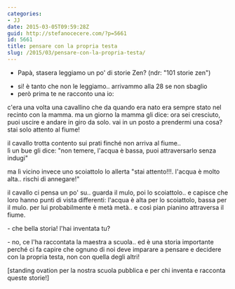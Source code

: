 ```yaml
---
categories:
- JJ
date: 2015-03-05T09:59:28Z
guid: http://stefanocecere.com/?p=5661
id: 5661
title: pensare con la propria testa
slug: /2015/03/pensare-con-la-propria-testa/
---
```


* Papà, stasera leggiamo un po' di storie Zen? (ndr: "101 storie zen")
- si! è tanto che non le leggiamo.. arrivammo alla 28 se non sbaglio
- però prima te ne racconto una io:

c'era una volta una cavallino che da quando era nato era sempre stato nel recinto con la mamma. ma un giorno la mamma gli dice: ora sei cresciuto, puoi uscire e andare in giro da solo. vai in un posto a prendermi una cosa?<span class="text_exposed_show"><br /> stai solo attento al fiume!</span>

<div class="text_exposed_show">
  <p>
    il cavallo trotta contento sui prati finché non arriva al fiume..<br /> lì un bue gli dice: "non temere, l'acqua è bassa, puoi attraversarlo senza indugi"
  </p>
  
  <p>
    ma lì vicino invece uno scoiattolo lo allerta "stai attento!!!. l'acqua è molto alta.. rischi di annegare!"
  </p>
  
  <p>
    il cavallo ci pensa un po' su.. guarda il mulo, poi lo scoiattolo.. e capisce che loro hanno punti di vista differenti: l'acqua è alta per lo scoiattolo, bassa per il mulo. per lui probabilmente è metà metà.. e così pian pianino attraversa il fiume.
  </p>
  
  <p>
    - che bella storia! l'hai inventata tu?
  </p>
  
  <p>
    - no, ce l'ha raccontata la maestra a scuola.. ed è una storia importante perché ci fa capire che ognuno di noi deve imparare a pensare e decidere con la propria testa, non con quella degli altri!
  </p>
  
  <p>
    [standing ovation per la nostra scuola pubblica e per chi inventa e racconta queste storie!]
  </p>
</div>